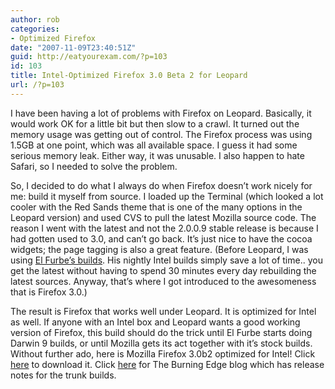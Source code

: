 ```yaml
---
author: rob
categories:
- Optimized Firefox
date: "2007-11-09T23:40:51Z"
guid: http://eatyourexam.com/?p=103
id: 103
title: Intel-Optimized Firefox 3.0 Beta 2 for Leopard
url: /?p=103
---
```

I have been having a lot of problems with Firefox on Leopard. Basically, it would work OK for a little bit but then slow to a crawl. It turned out the memory usage was getting out of control. The Firefox process was using 1.5GB at one point, which was all available space. I guess it had some serious memory leak. Either way, it was unusable. I also happen to hate Safari, so I needed to solve the problem.

So, I decided to do what I always do when Firefox doesn’t work nicely for me: build it myself from source. I loaded up the Terminal (which looked a lot cooler with the Red Sands theme that is one of the many options in the Leopard version) and used CVS to pull the latest Mozilla source code. The reason I went with the latest and not the 2.0.0.9 stable release is because I had gotten used to 3.0, and can’t go back. It’s just nice to have the cocoa widgets; the page tagging is also a great feature. (Before Leopard, I was using [El Furbe’s builds](http://firefoxmac.furbism.com/). His nightly Intel builds simply save a lot of time.. you get the latest without having to spend 30 minutes every day rebuilding the latest sources. Anyway, that’s where I got introduced to the awesomeness that is Firefox 3.0.)

The result is Firefox that works well under Leopard. It is optimized for Intel as well. If anyone with an Intel box and Leopard wants a good working version of Firefox, this build should do the trick until El Furbe starts doing Darwin 9 builds, or until Mozilla gets its act together with it’s stock builds. Without further ado, here is Mozilla Firefox 3.0b2 optimized for Intel! Click [here](http://eatyourexam.com/my-files/ff-opt/firefox-3.0b2pre.en-US.mac.dmg "Firefox 3.0b2pre Intel-Optimized Download") to download it. Click [here](http://www.squarefree.com/burningedge/2007/11/06/2007-11-06-trunk-builds/) for The Burning Edge blog which has release notes for the trunk builds.